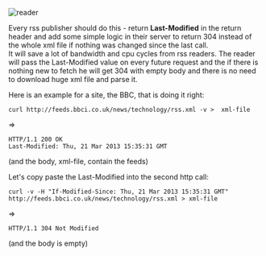 ![reader](http://4.bp.blogspot.com/-utB1KPeLN7Q/UQb-ZoECSLI/AAAAAAAADnw/nheaXiyD6ok/s1600/blog.png)

Every rss publisher should do this - return **Last-Modified** in the return header and add some simple logic in their server to return 304 instead of the whole xml file if nothing was changed since the last call.  
It will save a lot of bandwidth and cpu cycles from rss readers. The reader will pass the Last-Modified value on every future request and the if there is nothing new to fetch he will get 304 with empty body and there is no need to download huge xml file and parse it.  

Here is an example for a site, the BBC, that is doing it right:

    curl http://feeds.bbci.co.uk/news/technology/rss.xml -v >  xml-file

=>

    HTTP/1.1 200 OK
    Last-Modified: Thu, 21 Mar 2013 15:35:31 GMT

(and the body, xml-file, contain the feeds)


Let's copy paste the Last-Modified into the second http call:

    curl -v -H "If-Modified-Since: Thu, 21 Mar 2013 15:35:31 GMT" http://feeds.bbci.co.uk/news/technology/rss.xml > xml-file
=>

    HTTP/1.1 304 Not Modified

(and the body is empty)

